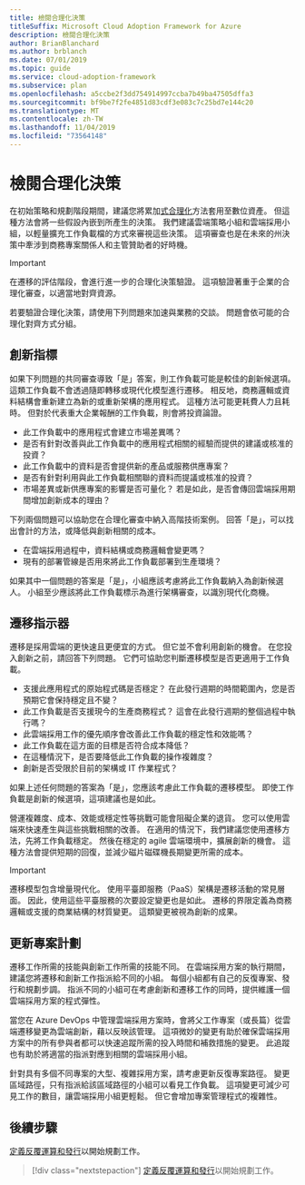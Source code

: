 ```yaml
---
title: 檢閱合理化決策
titleSuffix: Microsoft Cloud Adoption Framework for Azure
description: 檢閱合理化決策
author: BrianBlanchard
ms.author: brblanch
ms.date: 07/01/2019
ms.topic: guide
ms.service: cloud-adoption-framework
ms.subservice: plan
ms.openlocfilehash: a5ccbe2f3dd754914997ccba7b49ba47505dffa3
ms.sourcegitcommit: bf9be7f2fe4851d83cdf3e083c7c25bd7e144c20
ms.translationtype: MT
ms.contentlocale: zh-TW
ms.lasthandoff: 11/04/2019
ms.locfileid: "73564148"
---
```

# <a name="review-rationalization-decisions"></a>檢閱合理化決策

在初始策略和規劃階段期間，建議您將累加[式合理化](../digital-estate/rationalize.md#incremental-rationalization)方法套用至數位資產。 但這種方法會將一些假設內嵌到所產生的決策。 我們建議雲端策略小組和雲端採用小組，以輕量擴充工作負載檔的方式來審視這些決策。 這項審查也是在未來的州決策中牽涉到商務專案關係人和主管贊助者的好時機。

> [!IMPORTANT]
> 在遷移的評估階段，會進行進一步的合理化決策驗證。 這項驗證著重于企業的合理化審查，以適當地對齊資源。

若要驗證合理化決策，請使用下列問題來加速與業務的交談。 問題會依可能的合理化對齊方式分組。

## <a name="innovation-indicators"></a>創新指標

如果下列問題的共同審查導致「是」答案，則工作負載可能是較佳的創新候選項。 這類工作負載不會透過隨即轉移或現代化模型進行遷移。 相反地，商務邏輯或資料結構會重新建立為新的或重新架構的應用程式。 這種方法可能更耗費人力且耗時。 但對於代表重大企業報酬的工作負載，則會將投資論證。

- 此工作負載中的應用程式會建立市場差異嗎？
- 是否有針對改善與此工作負載中的應用程式相關的經驗而提供的建議或核准的投資？
- 此工作負載中的資料是否會提供新的產品或服務供應專案？
- 是否有針對利用與此工作負載相關聯的資料而提議或核准的投資？
- 市場差異或新供應專案的影響是否可量化？ 若是如此，是否會傳回雲端採用期間增加創新成本的理由？

下列兩個問題可以協助您在合理化審查中納入高階技術案例。 回答「是」，可以找出會計的方法，或降低與創新相關的成本。

- 在雲端採用過程中，資料結構或商務邏輯會變更嗎？
- 現有的部署管線是否用來將此工作負載部署到生產環境？

如果其中一個問題的答案是「是」，小組應該考慮將此工作負載納入為創新候選人。 小組至少應該將此工作負載標示為進行架構審查，以識別現代化商機。

## <a name="migration-indicators"></a>遷移指示器

遷移是採用雲端的更快速且更便宜的方式。 但它並不會利用創新的機會。 在您投入創新之前，請回答下列問題。 它們可協助您判斷遷移模型是否更適用于工作負載。

- 支援此應用程式的原始程式碼是否穩定？ 在此發行週期的時間範圍內，您是否預期它會保持穩定且不變？
- 此工作負載是否支援現今的生產商務程式？ 這會在此發行週期的整個過程中執行嗎？
- 此雲端採用工作的優先順序會改善此工作負載的穩定性和效能嗎？
- 此工作負載在這方面的目標是否符合成本降低？
- 在這種情況下，是否要降低此工作負載的操作複雜度？
- 創新是否受限於目前的架構或 IT 作業程式？

如果上述任何問題的答案為「是」，您應該考慮此工作負載的遷移模型。 即使工作負載是創新的候選項，這項建議也是如此。

營運複雜度、成本、效能或穩定性等挑戰可能會阻礙企業的退貨。 您可以使用雲端來快速產生與這些挑戰相關的改善。 在適用的情況下，我們建議您使用遷移方法，先將工作負載穩定。 然後在穩定的 agile 雲端環境中，擴展創新的機會。 這種方法會提供短期的回復，並減少磁片磁碟機長期變更所需的成本。

> [!IMPORTANT]
> 遷移模型包含增量現代化。 使用平臺即服務（PaaS）架構是遷移活動的常見層面。 因此，使用這些平臺服務的次要設定變更也是如此。 遷移的界限定義為商務邏輯或支援的商業結構的材質變更。 這類變更被視為創新的成果。

## <a name="update-the-project-plan"></a>更新專案計劃

遷移工作所需的技能與創新工作所需的技能不同。 在雲端採用方案的執行期間，建議您將遷移和創新工作指派給不同的小組。 每個小組都有自己的反復專案、發行和規劃步調。 指派不同的小組可在考慮創新和遷移工作的同時，提供維護一個雲端採用方案的程式彈性。

當您在 Azure DevOps 中管理雲端採用方案時，會將父工作專案（或長篇）從雲端遷移變更為雲端創新，藉以反映該管理。 這項微妙的變更有助於確保雲端採用方案中的所有參與者都可以快速追蹤所需的投入時間和補救措施的變更。 此追蹤也有助於將適當的指派對應到相關的雲端採用小組。

針對具有多個不同專案的大型、複雜採用方案，請考慮更新反復專案路徑。 變更區域路徑，只有指派給該區域路徑的小組可以看見工作負載。 這項變更可減少可見工作的數目，讓雲端採用小組更輕鬆。 但它會增加專案管理程式的複雜性。

## <a name="next-steps"></a>後續步驟

[定義反覆運算和發行](./iteration-paths.md)以開始規劃工作。

> [!div class="nextstepaction"]
> [定義反覆運算和發行](./iteration-paths.md)以開始規劃工作。
